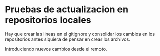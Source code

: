 # Pruebas de actualizacion en repositorios locales

Hay que crear las lineas en el gitignore y consolidar los cambios en los repositorios antes siquiera de pensar en crear los archivos.

Introduciendo nuevos cambios desde el remoto.
